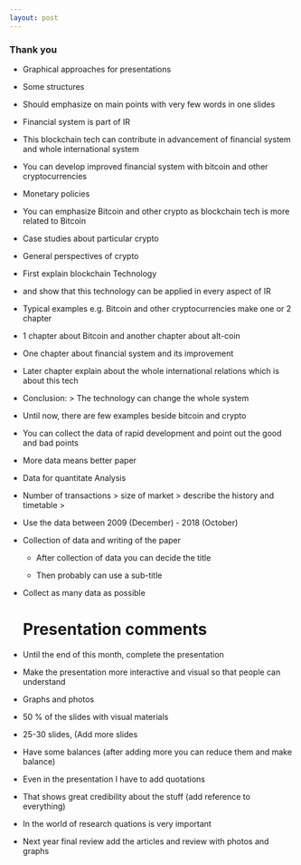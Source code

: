 ```yaml
---
layout: post
---
```


### Thank you

* Graphical approaches for presentations

* Some structures

* Should emphasize on main points with very few words in one slides

* Financial system is part of IR

* This blockchain tech can contribute in advancement of financial system and whole international system

* You can develop improved financial system with bitcoin and other cryptocurrencies

* Monetary policies

* You can emphasize Bitcoin and other crypto as blockchain tech is more related to Bitcoin

* Case studies about particular crypto

* General perspectives of crypto

* First explain blockchain Technology

* and show that this technology can be applied in every aspect of IR

* Typical examples e.g. Bitcoin and other cryptocurrencies make one or 2 chapter

* 1 chapter about Bitcoin and another chapter about alt-coin

* One chapter about financial system and its improvement

* Later chapter explain about the whole international relations which is about this tech

* Conclusion: > The technology can change the whole system

* Until now, there are few examples beside bitcoin and crypto

* You can collect the data of rapid development and point out the good and bad points

* More data means better paper

* Data for quantitate Analysis

* Number of transactions > size of market > describe the history and timetable >

* Use the data between 2009 (December) - 2018 (October)

* Collection of data and writing of the paper

  * After collection of data you can decide the title

  * Then probably can use a sub-title

* Collect as many data as possible

  # Presentation comments

* Until the end of this month, complete the presentation

* Make the presentation more interactive and visual so that people can understand

* Graphs and photos

* 50 % of the slides with visual materials

* 25-30 slides, (Add more slides

* Have some balances (after adding more you can reduce them and make balance)

* Even in the presentation I have to add quotations

* That shows great credibility about the stuff (add reference to everything)

* In the world of research quations is very important


* Next year final review add the articles and review with photos and graphs
